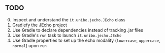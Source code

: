 ## TODO

0. Inspect and understand the `it.unibo.jecho.JEcho` class
1. Gradlefy the JEcho project
2. Use Gradle to declare dependencies instead of tracking .jar files
3. Use Gradle's `run` task to launch `it.unibo.jecho.JEcho`
4. Use Gradle properties to set up the echo modality (`lowercase`, `uppercase`, `normal`) upon `run`